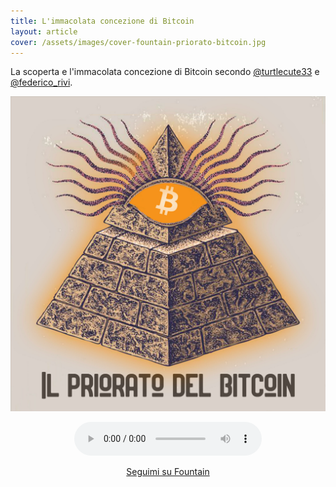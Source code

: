 ```yaml
---
title: L'immacolata concezione di Bitcoin
layout: article
cover: /assets/images/cover-fountain-priorato-bitcoin.jpg
---
```


La scoperta e l\'immacolata concezione di Bitcoin secondo 
<a href="https://twitter.com/turtlecute33">@turtlecute33</a> e <a href="https://twitter.com/federico_rivi">@federico_rivi</a>.

<!--more-->

<p style="text-align: center;">
	<a href="https://priorato.org" target="_blank"><img class="image image--md" src="https://raw.githubusercontent.com/loop-btc/loop-btc.github.io/master/assets/images/cover-fountain-priorato-bitcoin.jpg"/></a>
</p>
<p style="text-align: center;">
	<audio controls>
		<source src="/assets/audio/fountain-clip_priorato-del-bitcoin_immacolata-concezione.mp3" type="audio/mpeg">
		<source src="/assets/audio/fountain-clip_priorato-del-bitcoin_immacolata-concezione.ogg" type="audio/ogg">
		Il tuo browser non supporta la riproduzione della clip.
	</audio>
</p>
<p style="text-align: center;">
	<a class="button button--warning button--rounded button--lg" href="https://fountain.fm/loop_btc?code=ee3ca7d1c1" target="_blank"><i class="fas fa-volume-up"></i> Seguimi su Fountain</a>
</p>
